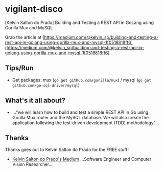 # vigilant-disco
[Kelvin Salton do Prado] Building and Testing a REST API in GoLang using Gorilla Mux and MySQL

Grab the article at [https://medium.com/@kelvin_sp/building-and-testing-a-rest-api-in-golang-using-gorilla-mux-and-mysql-1f0518818ff6](https://medium.com/@kelvin_sp/building-and-testing-a-rest-api-in-golang-using-gorilla-mux-and-mysql-1f0518818ff6)

## Tips/Run

* Get packages: mux (`go get github.com/gorilla/mux`) / mysql (`go get github.com/go-sql-driver/mysql`)

## What's it all about?

* ..."we will learn how to build and test a simple REST API in Go using Gorilla Mux router and the MySQL database. We will also create the application following the test-driven development (TDD) methodology"...

## Thanks

Thanks goes out to Kelvin Salton do Prado for the FREE stuff!

* [Kelvin Salton do Prado's Medium](https://medium.com/@kelvin_sp) ...Software Engineer and Computer Vision Researcher...
